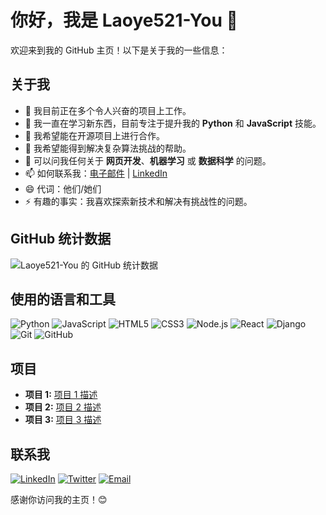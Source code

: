 # 你好，我是 Laoye521-You 👋

欢迎来到我的 GitHub 主页！以下是关于我的一些信息：

## 关于我

- 🔭 我目前正在多个令人兴奋的项目上工作。
- 🌱 我一直在学习新东西，目前专注于提升我的 **Python** 和 **JavaScript** 技能。
- 👯 我希望能在开源项目上进行合作。
- 🤔 我希望能得到解决复杂算法挑战的帮助。
- 💬 可以问我任何关于 **网页开发**、**机器学习** 或 **数据科学** 的问题。
- 📫 如何联系我：[电子邮件](mailto:your.email@example.com) | [LinkedIn](https://www.linkedin.com/in/your-linkedin/)
- 😄 代词：他们/她们
- ⚡ 有趣的事实：我喜欢探索新技术和解决有挑战性的问题。

## GitHub 统计数据

![Laoye521-You 的 GitHub 统计数据](https://github-readme-stats.vercel.app/api?username=Laoye521-You&show_icons=true&theme=radical)

## 使用的语言和工具

![Python](https://img.shields.io/badge/-Python-000?&logo=Python)
![JavaScript](https://img.shields.io/badge/-JavaScript-000?&logo=JavaScript)
![HTML5](https://img.shields.io/badge/-HTML5-000?&logo=HTML5)
![CSS3](https://img.shields.io/badge/-CSS3-000?&logo=CSS3)
![Node.js](https://img.shields.io/badge/-Node.js-000?&logo=Node.js)
![React](https://img.shields.io/badge/-React-000?&logo=React)
![Django](https://img.shields.io/badge/-Django-000?&logo=Django)
![Git](https://img.shields.io/badge/-Git-000?&logo=Git)
![GitHub](https://img.shields.io/badge/-GitHub-000?&logo=GitHub)

## 项目

- **项目 1:** [项目 1 描述](https://github.com/Laoye521-You/project1)
- **项目 2:** [项目 2 描述](https://github.com/Laoye521-You/project2)
- **项目 3:** [项目 3 描述](https://github.com/Laoye521-You/project3)

## 联系我

[![LinkedIn](https://img.shields.io/badge/-LinkedIn-000?&logo=LinkedIn&color=0A66C2)](https://www.linkedin.com/in/your-linkedin/)
[![Twitter](https://img.shields.io/badge/-Twitter-000?&logo=Twitter&color=1DA1F2)](https://twitter.com/your-twitter)
[![Email](https://img.shields.io/badge/-Email-000?&logo=Gmail&color=EA4335)](mailto:your.email@example.com)

感谢你访问我的主页！😊

